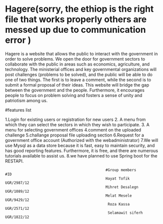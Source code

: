 # Hagere(sorry, the ethiop is the right file that works properly others are messed up due to communication error )
Hagere is a website that allows the public to interact with the government in order to solve problems. We open the door for government sectors to collaborate with the public in areas such as economics, agriculture, and technology. The ministerial offices and key governmental organizations will post challenges (problems to be solved), and the public will be able to do one of two things. The first is to leave a comment, while the second is to submit a formal proposal of their ideas. This website will bridge the gap between the government and the people. Furthermore, it encourages people to focus on problem solving and fosters a sense of unity and patriotism among us.
   
  
  #features list 
   
1.Login for existing users or registration for new users
2. A menu from which they can select the sectors in which they wish to participate.
3. A menu for selecting government offices
4.comment on the uploaded challenge
5.challange proposal file uploading section
6.Request for a government office account (Authorized with the webadministrator)
7.We will use Mysql as a data store because it is fast, easy to maintain security, and has good reporting features. Furthermore, it is free, and there are numerous tutorials available to assist us.
8.we have planned to use Spring boot for the RESTAPI.


                                                  #Group members                 #ID
                                                  Hayat Tofik                 UGR/2987/12
                                                  Mihret Desalegn             UGR/1089/12
                                                  Melat Mesele                UGR/9429/12    
                                                   Roza Kassa                 UGR/2571/12
                                                   Selamawit siferh           UGR/1822/12
